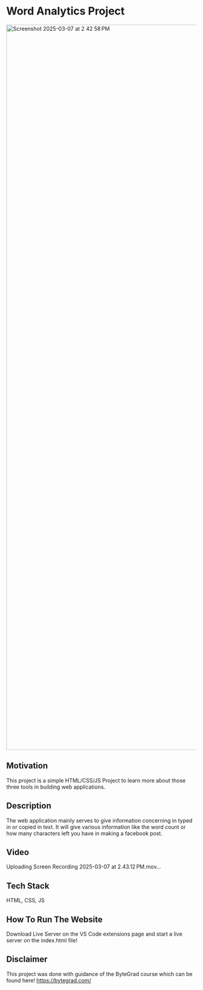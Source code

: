 # Word Analytics Project

<img width="1919" alt="Screenshot 2025-03-07 at 2 42 58 PM" src="https://github.com/user-attachments/assets/0c95ca5e-6f98-4206-b68d-0323df189d2e" />

## Motivation

This project is a simple HTML/CSS/JS Project to learn more about those three tools in building web applications.

## Description

The web application mainly serves to give information concerning in typed in or copied in text. It will give various information like the word count or how many characters left you have in making a facebook post.

## Video

Uploading Screen Recording 2025-03-07 at 2.43.12 PM.mov…

## Tech Stack

HTML, CSS, JS

## How To Run The Website

Download Live Server on the VS Code extensions page and start a live server on the index.html file!

## Disclaimer

This project was done with guidance of the ByteGrad course which can be found here! https://bytegrad.com/
